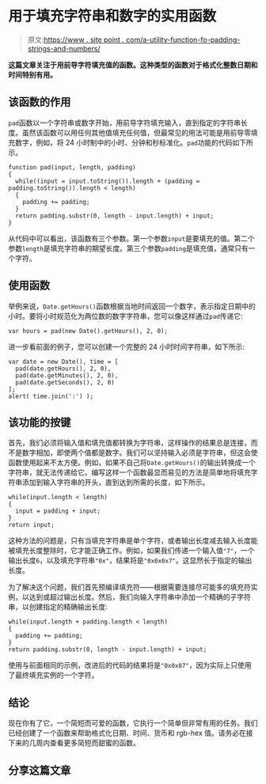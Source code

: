 # 用于填充字符串和数字的实用函数

> 原文:[https://www . site point . com/a-utility-function-fo-padding-strings-and-numbers/](https://www.sitepoint.com/a-utility-function-fo-padding-strings-and-numbers/)

**这篇文章关注于用前导字符填充值的函数。这种类型的函数对于格式化整数日期和时间特别有用。**

## 该函数的作用

`pad`函数以一个字符串或数字开始，用前导字符填充输入，直到指定的字符串长度。虽然该函数可以用任何其他值填充任何值，但最常见的用法可能是用前导零填充数字，例如，将 24 小时制中的小时、分钟和秒标准化。`pad`功能的代码如下所示。

```
function pad(input, length, padding)
{
  while((input = input.toString()).length + (padding = padding.toString()).length < length)
  {
    padding += padding;
  }
  return padding.substr(0, length - input.length) + input;
}
```

从代码中可以看出，该函数有三个参数。第一个参数`input`是要填充的值。第二个参数`length`是填充字符串的期望长度。第三个参数`padding`是填充值，通常只有一个字符。

## 使用函数

举例来说，`Date.getHours()`函数根据当地时间返回一个数字，表示指定日期中的小时。要将小时规范化为两位数的数字字符串，您可以像这样通过`pad`传递它:

```
var hours = pad(new Date().getHours(), 2, 0);
```

进一步看前面的例子，您可以创建一个完整的 24 小时时间字符串，如下所示:

```
var date = new Date(), time = [
  pad(date.getHours(), 2, 0),
  pad(date.getMinutes(), 2, 0),
  pad(date.getSeconds(), 2, 0)
];
alert( time.join(':') );
```

## 该功能的按键

首先，我们必须将输入值和填充值都转换为字符串，这样操作的结果总是连接，而不是数字相加，即使两个值都是数字。我们可以坚持输入必须是字符串，但这会使函数使用起来不太方便。例如，如果不自己将`Date.getHours()`的输出转换成一个字符串，就无法传递给它。编写这样一个函数最显而易见的方法是简单地将填充字符串添加到输入字符串的开头，直到达到所需的长度，如下所示。

```
while(input.length < length)
{
  input = padding + input;
}
return input;
```

这种方法的问题是，只有当填充字符串是单个字符，或者输出长度减去输入长度能被填充长度整除时，它才能正确工作。例如，如果我们传递一个输入值`"7"`，一个输出长度`6`，以及填充字符串`"0x"`，结果将是`"0x0x0x7"`。这显然长于指定的输出长度。

为了解决这个问题，我们首先预编译填充符——根据需要连接尽可能多的填充符实例，以达到或超过输出长度。然后，我们向输入字符串中添加一个精确的子字符串，以创建指定的精确输出长度:

```
while(input.length + padding.length < length)
{
  padding += padding;
}
return padding.substr(0, length - input.length) + input;
```

使用与前面相同的示例，改进后的代码的结果将是`"0x0x07"`，因为实际上只使用了最终填充实例的一个字符。

## 结论

现在你有了它，一个简短而可爱的函数，它执行一个简单但非常有用的任务。我们已经创建了一个函数来帮助格式化日期、时间、货币和 rgb-hex 值。请务必在接下来的几周内查看更多简短而甜蜜的函数。

## 分享这篇文章